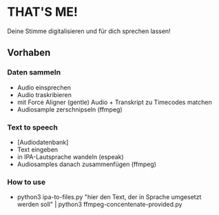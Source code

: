 # THAT'S ME!

Deine Stimme digitalisieren und für dich sprechen lassen!

## Vorhaben

### Daten sammeln

- Audio einsprechen
- Audio traskribieren
- mit Force Aligner (gentle) Audio + Transkript zu Timecodes matchen
- Audiosample zerschnipseln (ffmpeg)

### Text to speech

- [Audiodatenbank]
- Text eingeben
- in IPA-Lautsprache wandeln (espeak)
- Audiosamples danach zusammenfügen (ffmpeg)


### How to use

- python3 ipa-to-files.py "hier den Text, der in Sprache umgesetzt werden soll" | python3 ffmpeg-concentenate-provided.py
